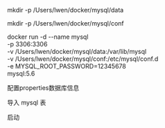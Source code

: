 mkdir -p /Users/lwen/docker/mysql/data

mkdir -p /Users/lwen/docker/mysql/conf

docker run -d --name mysql \
-p 3306:3306 \
-v /Users/lwen/docker/mysql/data:/var/lib/mysql \
-v /Users/lwen/docker/mysql/conf:/etc/mysql/conf.d \
-e MYSQL_ROOT_PASSWORD=12345678 \
mysql:5.6

配置properties数据库信息

导入 mysql 表

启动
